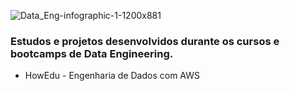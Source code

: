 ![Data_Eng-infographic-1-1200x881](https://user-images.githubusercontent.com/64717231/233179381-a286972e-405f-4b8e-a55f-a87cc5a85deb.jpeg)
### Estudos e projetos desenvolvidos durante os cursos e bootcamps de Data Engineering.

- HowEdu - Engenharia de Dados com AWS

